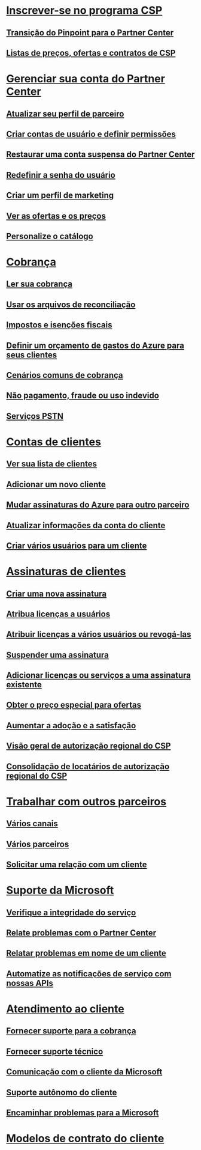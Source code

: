 
# [Inscrever-se no programa CSP](enrolling-in-the-csp-program.md)
## [Transição do Pinpoint para o Partner Center](importing-pinpoint-profiles-into-partner-center.md)
## [Listas de preços, ofertas e contratos de CSP](csp-documents-and-learning-resources.md)
# [Gerenciar sua conta do Partner Center](partner-center-account-setup.md)
## [Atualizar seu perfil de parceiro](update-your-partner-profile.md)
## [Criar contas de usuário e definir permissões](create-user-accounts-and-set-permissions.md)
## [Restaurar uma conta suspensa do Partner Center](suspended-partner-center-account.md)
## [Redefinir a senha do usuário](reset-a-user-password.md)
## [Criar um perfil de marketing](create-a-marketing-profile.md)
## [Ver as ofertas e os preços](see-offers-and-pricing.md)
## [Personalize o catálogo](customize-the-catalog.md)
# [Cobrança](billing.md)
## [Ler sua cobrança](read-your-bill.md)
## [Usar os arquivos de reconciliação](use-the-reconciliation-files.md)
## [Impostos e isenções fiscais](tax-and-tax-exemptions.md)
## [Definir um orçamento de gastos do Azure para seus clientes](set-an-azure-spending-budget-for-your-customers.md)
## [Cenários comuns de cobrança](common-billing-scenarios.md)
## [Não pagamento, fraude ou uso indevido](non-payment--fraud--or-misuse.md)
## [Serviços PSTN](o365-e5-in-csp-advisory.md)
# [Contas de clientes](customer-accounts.md)
## [Ver sua lista de clientes](see-your-customer-list.md)
## [Adicionar um novo cliente](add-a-new-customer.md)
## [Mudar assinaturas do Azure para outro parceiro](switch-azure-subscriptions-to-a-different-partner.md)
## [Atualizar informações da conta do cliente](update-customer-account-info.md)
## [Criar vários usuários para um cliente](adding-multiple-users-to-a-customer-account.md)
# [Assinaturas de clientes](customer-subscriptions.md)
## [Criar uma nova assinatura](create-a-new-subscription.md)
## [Atribua licenças a usuários](assign-licenses-to-users.md)
## [Atribuir licenças a vários usuários ou revogá-las](bulk-license-provisioning-for-multiple-users.md)
## [Suspender uma assinatura](suspend-a-subscription.md)
## [Adicionar licenças ou serviços a uma assinatura existente](add-licenses-or-services-to-an-existing-subscription.md)
## [Obter o preço especial para ofertas](get-special-pricing-for-offers.md)
## [Aumentar a adoção e a satisfação](increasing-adoption-and-satisfaction.md)
## [Visão geral de autorização regional do CSP](regional-authorization-overview.md)
## [Consolidação de locatários de autorização regional do CSP](csp-regional-authorization-tenant-consolidation.md)
# [Trabalhar com outros parceiros](work-with-other-partners.md)
## [Vários canais](multichannel.md)
## [Vários parceiros](multipartner.md)
## [Solicitar uma relação com um cliente](request-a-relationship-with-a-customer.md)
# [Suporte da Microsoft](support-from-microsoft--.md)
## [Verifique a integridade do serviço](check-service-health.md)
## [Relate problemas com o Partner Center](report-problems-with-partner-center.md)
## [Relatar problemas em nome de um cliente](report-problems-on-behalf-of-a-customer.md)
## [Automatize as notificações de serviço com nossas APIs](get-automated-service-notifications-with-our-apis.md)
# [Atendimento ao cliente](customer-support.md)
## [Fornecer suporte para a cobrança](provide-billing-support.md)
## [Fornecer suporte técnico](provide-technical-support.md)
## [Comunicação com o cliente da Microsoft](customer-communication-from-microsoft.md)
## [Suporte autônomo do cliente](customer-self-support.md)
## [Encaminhar problemas para a Microsoft](escalate-problems-to-microsoft.md)
# [Modelos de contrato do cliente](agreements.md)


<!--HONumber=Nov16_HO4-->


